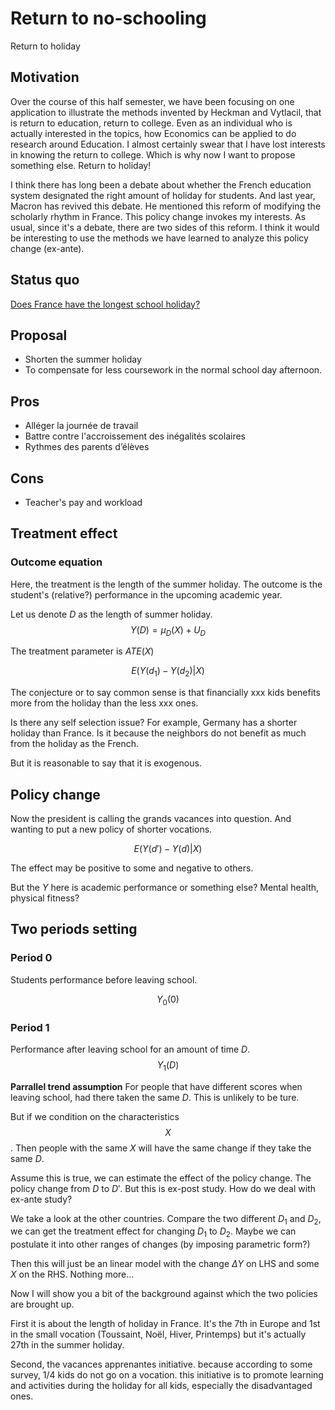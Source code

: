 
#  Return to no-schooling

Return to holiday

## Motivation 
Over the course of this half semester, we have been focusing on one application to illustrate the methods invented by Heckman and Vytlacil, that is return to education, return to college. Even as an individual who is actually interested in the topics, how Economics can be applied to do research around Education. I almost certainly swear that I have lost interests in knowing the return to college. Which is why now I want to propose something else. Return to holiday!

I think there has long been a debate about whether the French education system designated the right amount of holiday for students. And last year, Macron has revived this debate. He mentioned this reform of modifying the scholarly rhythm in France. This policy change invokes my interests. As usual, since it's a debate, there are two sides of this reform. I think it would be interesting to use the methods we have learned to analyze this policy change (ex-ante). 

## Status quo
[Does France have the longest school holiday?](https://www.lemonde.fr/les-decodeurs/article/2023/08/29/rythmes-scolaires-la-france-a-t-elle-les-plus-longues-vacances-en-europe_6186976_4355770.html)

## Proposal
- Shorten the summer holiday
- To compensate for less coursework in the normal school day afternoon. 

## Pros
- Alléger la journée de travail
- Battre contre l'accroissement des inégalités scolaires
- Rythmes des parents d’élèves

## Cons
- Teacher's pay and workload

## Treatment effect


### Outcome equation
Here, the treatment is the length of the summer holiday. The outcome is the student's (relative?) performance in the upcoming academic year.

Let us denote $D$ as the length of summer holiday.
$$ Y(D)=\mu_D(X)+U_D$$


The treatment parameter is $ATE(X)$

$$ E(Y(d_1)-Y(d_2)|X)$$

The conjecture or to say common sense is that financially xxx kids benefits more from the holiday than the less xxx ones.

Is there any self selection issue? 
For example, Germany has a shorter holiday than France. Is it because the neighbors do not benefit as much from the holiday as the French. 

But it is reasonable to say that it is exogenous.

## Policy change

Now the president is calling the grands vacances into question.
And wanting to put a new policy of shorter vocations. 

$$E(Y(d')-Y(d)|X)$$

The effect may be positive to some and negative to others.

But the $Y$ here is academic performance or something else? Mental health, physical fitness? 


## Two periods setting

### Period 0
Students performance before leaving school.

$$Y_0(0)$$ 
### Period 1
Performance after leaving school for an amount of time $D$. 
$$Y_1(D)$$

**Parrallel trend assumption**
For people that have different scores when leaving school, had there taken the same $D$. This is unlikely to be ture.

But if we condition on the characteristics $$X$$. Then people with the same $X$ will have the same change if they take the same $D$.

Assume this is true, we can estimate the effect of the policy change. The policy change from $D$ to $D'$. But this is ex-post study. How do we deal with ex-ante study?

We take a look at the other countries. Compare the two different $D_1$ and $D_2$, we can get the treatment effect for changing $D_1$ to $D_2$. Maybe we can postulate it into other ranges of changes (by imposing parametric form?)

Then this will just be an linear model with the change $\Delta Y$ on LHS and some $X$ on the RHS. Nothing more...

Now I will show you a bit of the background against which the two policies are brought up.

First it is about the length of holiday in France. It's the 7th in Europe and 1st in the small vocation (Toussaint, Noël, Hiver, Printemps) but it's actually 27th in the summer holiday.

Second, the vacances apprenantes initiative. because according to some survey, 1/4 kids do not go on a vocation. this initiative is to promote learning and activities during the holiday for all kids, especially the disadvantaged ones.





